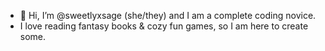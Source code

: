 - 👋 Hi, I’m @sweetlyxsage (she/they) and I am a complete coding novice.
- I love reading fantasy books & cozy fun games, so I am here to create some.

<!---
sweetlyxsage/sweetlyxsage is a ✨ special ✨ repository because its `README.md` (this file) appears on your GitHub profile.
You can click the Preview link to take a look at your changes.
--->
